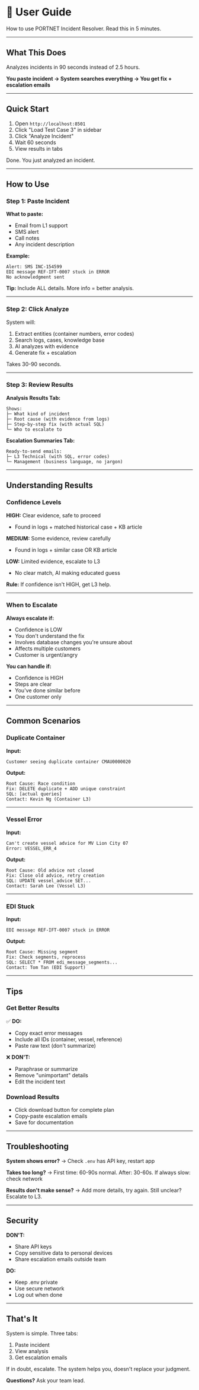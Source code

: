 # 📖 User Guide

How to use PORTNET Incident Resolver. Read this in 5 minutes.

---

## What This Does

Analyzes incidents in 90 seconds instead of 2.5 hours.

**You paste incident → System searches everything → You get fix + escalation emails**

---

## Quick Start

1. Open `http://localhost:8501`
2. Click "Load Test Case 3" in sidebar
3. Click "Analyze Incident"
4. Wait 60 seconds
5. View results in tabs

Done. You just analyzed an incident.

---

## How to Use

### Step 1: Paste Incident

**What to paste:**
- Email from L1 support
- SMS alert
- Call notes
- Any incident description

**Example:**
```
Alert: SMS INC-154599
EDI message REF-IFT-0007 stuck in ERROR
No acknowledgment sent
```

**Tip:** Include ALL details. More info = better analysis.

---

### Step 2: Click Analyze

System will:
1. Extract entities (container numbers, error codes)
2. Search logs, cases, knowledge base
3. AI analyzes with evidence
4. Generate fix + escalation

Takes 30-90 seconds.

---

### Step 3: Review Results

**Analysis Results Tab:**
```
Shows:
├─ What kind of incident
├─ Root cause (with evidence from logs)
├─ Step-by-step fix (with actual SQL)
└─ Who to escalate to
```

**Escalation Summaries Tab:**
```
Ready-to-send emails:
├─ L3 Technical (with SQL, error codes)
└─ Management (business language, no jargon)
```

---

## Understanding Results

### Confidence Levels

**HIGH:** Clear evidence, safe to proceed
- Found in logs + matched historical case + KB article

**MEDIUM:** Some evidence, review carefully
- Found in logs + similar case OR KB article

**LOW:** Limited evidence, escalate to L3
- No clear match, AI making educated guess

**Rule:** If confidence isn't HIGH, get L3 help.

---

### When to Escalate

**Always escalate if:**
- Confidence is LOW
- You don't understand the fix
- Involves database changes you're unsure about
- Affects multiple customers
- Customer is urgent/angry

**You can handle if:**
- Confidence is HIGH
- Steps are clear
- You've done similar before
- One customer only

---

## Common Scenarios

### Duplicate Container

**Input:**
```
Customer seeing duplicate container CMAU0000020
```

**Output:**
```
Root Cause: Race condition
Fix: DELETE duplicate + ADD unique constraint
SQL: [actual queries]
Contact: Kevin Ng (Container L3)
```

---

### Vessel Error

**Input:**
```
Can't create vessel advice for MV Lion City 07
Error: VESSEL_ERR_4
```

**Output:**
```
Root Cause: Old advice not closed
Fix: Close old advice, retry creation
SQL: UPDATE vessel_advice SET...
Contact: Sarah Lee (Vessel L3)
```

---

### EDI Stuck

**Input:**
```
EDI message REF-IFT-0007 stuck in ERROR
```

**Output:**
```
Root Cause: Missing segment
Fix: Check segments, reprocess
SQL: SELECT * FROM edi_message_segments...
Contact: Tom Tan (EDI Support)
```

---

## Tips

### Get Better Results

✅ **DO:**
- Copy exact error messages
- Include all IDs (container, vessel, reference)
- Paste raw text (don't summarize)

❌ **DON'T:**
- Paraphrase or summarize
- Remove "unimportant" details
- Edit the incident text

### Download Results

- Click download button for complete plan
- Copy-paste escalation emails
- Save for documentation

---

## Troubleshooting

**System shows error?**
→ Check `.env` has API key, restart app

**Takes too long?**
→ First time: 60-90s normal. After: 30-60s. If always slow: check network

**Results don't make sense?**
→ Add more details, try again. Still unclear? Escalate to L3.

---

## Security

**DON'T:**
- Share API keys
- Copy sensitive data to personal devices
- Share escalation emails outside team

**DO:**
- Keep .env private
- Use secure network
- Log out when done

---

## That's It

System is simple. Three tabs:
1. Paste incident
2. View analysis
3. Get escalation emails

If in doubt, escalate. The system helps you, doesn't replace your judgment.

**Questions?** Ask your team lead.